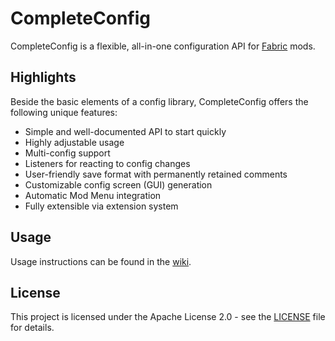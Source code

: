# CompleteConfig
CompleteConfig is a flexible, all-in-one configuration API for [Fabric](https://fabricmc.net/) mods.

## Highlights
Beside the basic elements of a config library, CompleteConfig offers the following unique features:
* Simple and well-documented API to start quickly
* Highly adjustable usage
* Multi-config support
* Listeners for reacting to config changes
* User-friendly save format with permanently retained comments
* Customizable config screen (GUI) generation
* Automatic Mod Menu integration
* Fully extensible via extension system

## Usage
Usage instructions can be found in the [wiki](https://gitlab.com/Lortseam/completeconfig/-/wikis/home).

## License
This project is licensed under the Apache License 2.0 - see the [LICENSE](LICENSE) file for details.
